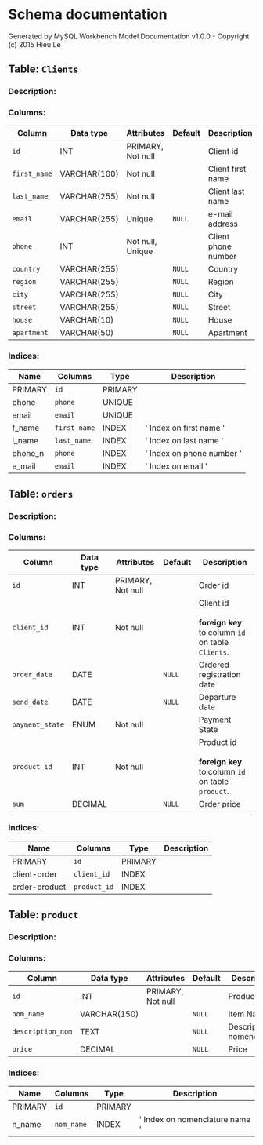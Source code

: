 # Schema documentation

Generated by MySQL Workbench Model Documentation v1.0.0 - Copyright (c) 2015 Hieu Le

## Table: `Clients`

### Description: 



### Columns: 

| Column | Data type | Attributes | Default | Description |
| --- | --- | --- | --- | ---  |
| `id` | INT | PRIMARY, Not null |   | Client id |
| `first_name` | VARCHAR(100) | Not null |   | Client first name |
| `last_name` | VARCHAR(255) | Not null |   | Client last name |
| `email` | VARCHAR(255) | Unique | `NULL` | e-mail address |
| `phone` | INT | Not null, Unique |   | Client phone number |
| `country` | VARCHAR(255) |  | `NULL` | Country |
| `region` | VARCHAR(255) |  | `NULL` | Region |
| `сity` | VARCHAR(255) |  | `NULL` | City |
| `street` | VARCHAR(255) |  | `NULL` | Street |
| `house` | VARCHAR(10) |  | `NULL` | House |
| `apartment` | VARCHAR(50) |  | `NULL` | Apartment |


### Indices: 

| Name | Columns | Type | Description |
| --- | --- | --- | --- |
| PRIMARY | `id` | PRIMARY |   |
| phone | `phone` | UNIQUE |   |
| email | `email` | UNIQUE |   |
| f_name | `first_name` | INDEX | ' Index on first name ' |
| l_name | `last_name` | INDEX | ' Index on last name ' |
| phone_n | `phone` | INDEX | ' Index on phone number ' |
| e_mail | `email` | INDEX | ' Index on email ' |


## Table: `orders`

### Description: 



### Columns: 

| Column | Data type | Attributes | Default | Description |
| --- | --- | --- | --- | ---  |
| `id` | INT | PRIMARY, Not null |   | Order id |
| `client_id` | INT | Not null |   | Client id<br /><br />**foreign key** to column `id` on table `Clients`. |
| `order_date` | DATE |  | `NULL` | Ordered registration date |
| `send_date` | DATE |  | `NULL` | Departure date |
| `payment_state` | ENUM | Not null |   | Payment State |
| `product_id` | INT | Not null |   | Product id<br /><br />**foreign key** to column `id` on table `product`. |
| `sum` | DECIMAL |  | `NULL` | Order price |


### Indices: 

| Name | Columns | Type | Description |
| --- | --- | --- | --- |
| PRIMARY | `id` | PRIMARY |   |
| client-order | `client_id` | INDEX |   |
| order-product | `product_id` | INDEX |   |


## Table: `product`

### Description: 



### Columns: 

| Column | Data type | Attributes | Default | Description |
| --- | --- | --- | --- | ---  |
| `id` | INT | PRIMARY, Not null |   | Product ID |
| `nom_name` | VARCHAR(150) |  | `NULL` | Item Name |
| `description_nom` | TEXT |  | `NULL` | Description nomenclature |
| `price` | DECIMAL |  | `NULL` | Price |


### Indices: 

| Name | Columns | Type | Description |
| --- | --- | --- | --- |
| PRIMARY | `id` | PRIMARY |   |
| n_name | `nom_name` | INDEX | ' Index on nomenclature name ' |



